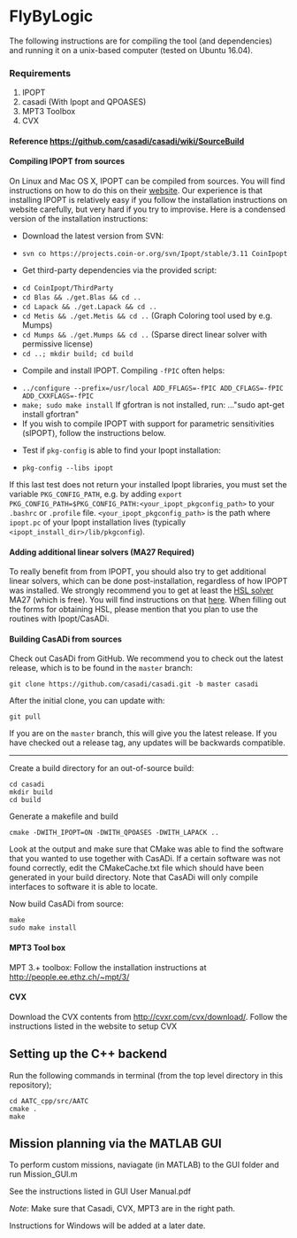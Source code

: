 # FlyByLogic

The following instructions are for compiling the tool (and dependencies) and running it on a unix-based computer (tested on Ubuntu 16.04).

### Requirements

1. IPOPT
2. casadi (With Ipopt and QPOASES)
3. MPT3 Toolbox
4. CVX

#### Reference https://github.com/casadi/casadi/wiki/SourceBuild

#### Compiling IPOPT from sources
On Linux and Mac OS X, IPOPT can be compiled from sources. You will find instructions on how to do this on their [website](https://www.coin-or.org/Ipopt). Our experience is that installing IPOPT is relatively easy if you follow the installation instructions on website carefully, but very hard if you try to improvise. Here is a condensed version of the installation instructions:
- Download the latest version from SVN:
 * `svn co https://projects.coin-or.org/svn/Ipopt/stable/3.11 CoinIpopt`
- Get third-party dependencies via the provided script:
 * `cd CoinIpopt/ThirdParty`
 * `cd Blas && ./get.Blas && cd ..`
 * `cd Lapack && ./get.Lapack && cd ..`
 * `cd Metis && ./get.Metis && cd ..` (Graph Coloring tool used by e.g. Mumps)
 * `cd Mumps && ./get.Mumps && cd ..` (Sparse direct linear solver with permissive license)
 * `cd ..; mkdir build; cd build`
- Compile and install IPOPT. Compiling `-fPIC` often helps:
 * `../configure --prefix=/usr/local ADD_FFLAGS=-fPIC ADD_CFLAGS=-fPIC ADD_CXXFLAGS=-fPIC`
 * `make; sudo make install`
 If gfortran is not installed, run: ..."sudo apt-get install gfortran"
 * If you wish to compile IPOPT with support for parametric sensitivities (sIPOPT), follow the instructions below.
- Test if `pkg-config` is able to find your Ipopt installation:
 * `pkg-config --libs ipopt`

If this last test does not return your installed Ipopt libraries, you must set the variable `PKG_CONFIG_PATH`, e.g. by adding `export PKG_CONFIG_PATH=$PKG_CONFIG_PATH:<your_ipopt_pkgconfig_path>` to your `.bashrc` or `.profile` file. `<your_ipopt_pkgconfig_path>` is the path where `ipopt.pc` of your Ipopt installation lives (typically `<ipopt_install_dir>/lib/pkgconfig`).

#### Adding additional linear solvers (MA27 Required)
To really benefit from from IPOPT, you should also try to get additional linear solvers, which can be done post-installation, regardless of how IPOPT was installed. We strongly recommend you to get at least the [HSL solver](http://www.hsl.rl.ac.uk/archive/index.html) MA27 (which is free). You will find instructions on that [here](Obtaining-HSL). When filling out the forms for obtaining HSL, please mention that you plan to use the routines with Ipopt/CasADi.

#### Building CasADi from sources

Check out CasADi from GitHub. We recommend you to check out the latest release, which is to be found in the `master` branch:
```
git clone https://github.com/casadi/casadi.git -b master casadi
```
After the initial clone, you can update with:
```
git pull
```
If you are on the `master` branch, this will give you the latest release. If you have checked out a release tag, any updates will be backwards compatible.
***


Create a build directory for an out-of-source build:
```
cd casadi
mkdir build
cd build
```

Generate a makefile and build
```
cmake -DWITH_IPOPT=ON -DWITH_QPOASES -DWITH_LAPACK ..
```

Look at the output and make sure that CMake was able to find the software that you wanted to use together with CasADi. If a certain software was not found correctly, edit the CMakeCache.txt file which should have been generated in your build directory. Note that CasADi will only compile interfaces to software it is able to locate.

Now build CasADi from source:
```
make
sudo make install
```


#### MPT3 Tool box
MPT 3.+ toolbox: Follow the installation instructions at http://people.ee.ethz.ch/~mpt/3/

#### CVX
Download the CVX contents from http://cvxr.com/cvx/download/. Follow the instructions listed in the website to setup CVX

## Setting up the C++ backend

Run the following commands in terminal (from the top level directory in this repository);

```
cd AATC_cpp/src/AATC
cmake .
make
```

## Mission planning via the MATLAB GUI
To perform custom missions, naviagate (in MATLAB) to the GUI folder and run Mission_GUI.m

See the instructions listed in GUI User Manual.pdf

*Note*:
Make sure that Casadi, CVX, MPT3 are in the right path.

Instructions for Windows will be added at a later date.
